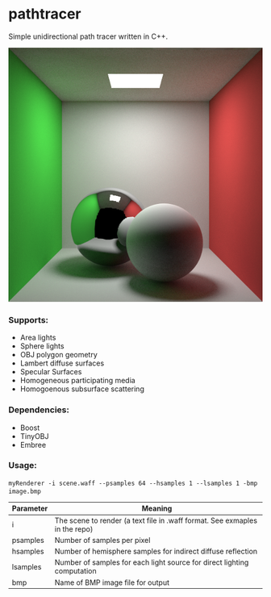 # pathtracer
Simple unidirectional path tracer written in C++.

![](/images/cornellBox.bmp)

### Supports:
* Area lights
* Sphere lights
* OBJ polygon geometry
* Lambert diffuse surfaces
* Specular Surfaces
* Homogeneous participating media
* Homogoenous subsurface scattering

### Dependencies:
* Boost
* TinyOBJ
* Embree

### Usage:
```
myRenderer -i scene.waff --psamples 64 --hsamples 1 --lsamples 1 -bmp image.bmp
```

Parameter | Meaning
----------|----------
i | The scene to render (a text file in .waff format. See exmaples in the repo)
psamples | Number of samples per pixel
hsamples | Number of hemisphere samples for indirect diffuse reflection
lsamples | Number of samples for each light source for direct lighting computation
bmp | Name of BMP image file for output
